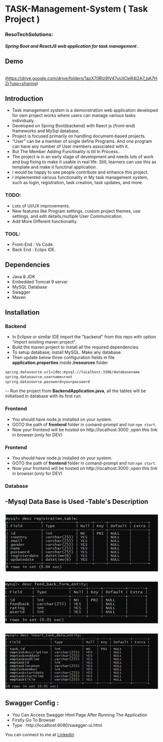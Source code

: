 # TASK-Management-System ( Task Project )
 ### ResoTechSolutions:
 #### *Spring Boot and ReactJS web application for task management .*
## Demo
[![]()](Video.demo.mp4)(https://drive.google.com/drive/folders/1azX70RIz9IV47uUICIeR4i2A7_bA7HZr?usp=sharing)

## Introduction
- Task management system is a demonstration web application developed for own project works where users can manage various tasks individualy.
- Developed on Spring Boot(backend) with Raect js (front-end) frameworks and MySql database.
- Project is focused primarily on handling document-based projects.
- “User” can be a member of single define Programs. And one program can have any number of User members associated with it.
- But The Member Adding Functinality is till In Process..
- The project is in an early stage of development and needs lots of work and bug fixing to make it usable in real life. Still, learners can use this as template and make it functinal application.
- I would be happy to see people contribute and enhance this project.
- I implemented various functionality in My task management system, such as login, registration, task creation, task updates, and more.
### TODO:
- Lots of UI/UX improvements.
- New features like Program settings, custom project themes, use settings, and edit details,multiple User Communication.
- Add More Different functionality.

### TOOL:
- Front-End : Vs Code.
- Back End  :  Eclips IDE.
## Dependencies
- Java 8 JDK
- Embedded Tomcat 9 server
- MySQL Database
- Swagger 
- Maven
## Installation
### Backend
 - In Eclipse or similar IDE import the "backend" from this repo with option "import existing maven project".
 - Build the maven project to install all the required dependencies.
 - To setup database, install MySQL. Make any database.
 - Then update below three configuration fields in file **application.properties** inside **/resources** folder

>
    spring.datasource.url=jdbc:mysql://localhost:3306/databasename
    spring.datasource.username=root
    spring.datasource.password=yourpassword
-- Run the project from **BackendApplication.java**, all the tables will be initialised in database with its first run.
### Frontend
- You should have node.js installed on your system.
- GOTO the path of **frontend** folder in comand-prompt and run `npm start`.
- Now your frontend will be hosted on http://localhost:3000 ,open this link in browser.(only for DEV)

### Frontend
- You should have node.js installed on your system.
- GOTO the path of **frontend** folder in comand-prompt and run `npm start`.
- Now your frontend will be hosted on http://localhost:3000 ,open this link in browser.(only for DEV)

### Database 
-Mysql Data Base is Used 
-Table's Description 
-
![](img/db1.PNG)
-
![](img/db2.PNG)
-
![](img/db3.PNG)
-
## Swagger Config :
- You Can Access Swagger Html Page After Running The Application
- Firstly Go To Browser
- Type  : http://localhost:8080/swagger-ui.html

You can connect to me at [Linkedin](https://www.linkedin.com/in/amol-garje-21b92a231/)
  
